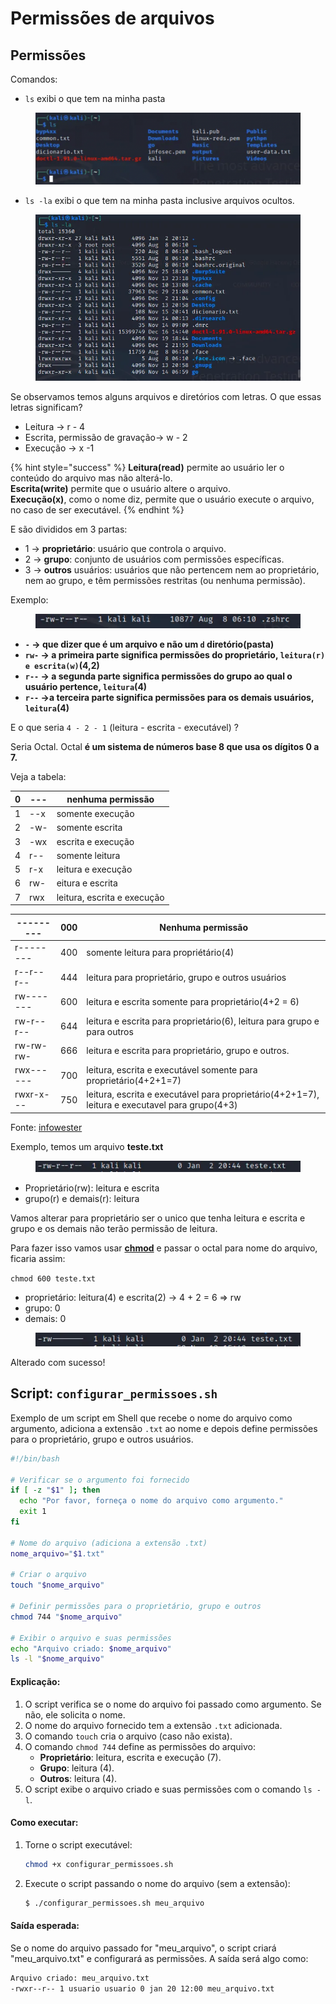 # Permissões de arquivos

## Permissões

Comandos:

* `ls` exibi o que tem na minha pasta

<figure><img src="../../.gitbook/assets/image (1).png" alt=""><figcaption></figcaption></figure>

* `ls -la` exibi o que tem na minha pasta inclusive arquivos ocultos.

<figure><img src="../../.gitbook/assets/image (2).png" alt=""><figcaption></figcaption></figure>

Se observamos temos alguns arquivos e diretórios com letras. O que essas letras significam?

* Leitura → r - 4
* Escrita, permissão de gravação→ w - 2
* Execução → x -1

{% hint style="success" %}
&#x20;**Leitura(read)** permite ao usuário ler o conteúdo do arquivo mas não alterá-lo. \
**Escrita(write)** permite que o usuário altere o arquivo. \
**Execução(x)**, como o nome diz, permite que o usuário execute o arquivo, no caso de ser executável.
{% endhint %}

E são divididos em 3 partas:

* 1 → **proprietário**: usuário que controla o arquivo.
* 2 → **grupo**: conjunto de usuários com permissões específicas.
* 3 → **outros** usuários: usuários que não pertencem nem ao proprietário, nem ao grupo, e têm permissões restritas (ou nenhuma permissão).

Exemplo:

<figure><img src="../../.gitbook/assets/image (3).png" alt=""><figcaption></figcaption></figure>

* **`-` → que dizer que é um arquivo e não um `d` diretório(pasta)**
* **`rw-` → a primeira parte significa permissões do proprietário, `leitura(r) e escrita(w)`(4,2)**
* **`r--` → a segunda parte significa permissões do grupo ao qual o usuário pertence, `leitura`(4)**
* **`r--` →a terceira parte significa permissões para os demais usuários, `leitura`(4)**

E o que seria `4 - 2 - 1` (leitura - escrita - executável) ?

Seria Octal. Octal **é um sistema de números base 8 que usa os dígitos 0 a 7.**

Veja a tabela:

| 0 | --- | nenhuma permissão           |
| - | --- | --------------------------- |
| 1 | --x | somente execução            |
| 2 | -w- | somente escrita             |
| 3 | -wx | escrita e execução          |
| 4 | r-- | somente leitura             |
| 5 | r-x | leitura e execução          |
| 6 | rw- | eitura e escrita            |
| 7 | rwx | leitura, escrita e execução |

| --------- | 000 | Nenhuma permissão                                                                              |
| --------- | --- | ---------------------------------------------------------------------------------------------- |
| r-------- | 400 | somente leitura para propriétário(4)                                                           |
| r--r--r-- | 444 | leitura para proprietário, grupo e outros usuários                                             |
| rw------- | 600 | leitura e escrita somente para proprietário(4+2 = 6)                                           |
| rw-r--r-- | 644 | leitura e escrita para proprietário(6), leitura para grupo e para outros                       |
| rw-rw-rw- | 666 | leitura e escrita para proprietário, grupo e outros.                                           |
| rwx------ | 700 | leitura, escrita e executável somente para proprietário(4+2+1=7)                               |
| rwxr-x--- | 750 | leitura, escrita e executável para proprietário(4+2+1=7), leitura e executavel para grupo(4+3) |

Fonte: [infowester](https://www.infowester.com/linuxpermissoes.php)

Exemplo, temos um arquivo **teste.txt**

<figure><img src="../../.gitbook/assets/image (4).png" alt=""><figcaption></figcaption></figure>

* Proprietário(rw): leitura e escrita&#x20;
* grupo(r) e demais(r): leitura&#x20;

Vamos alterar para proprietário ser o unico que tenha leitura e escrita e grupo e os demais não terão permissão de leitura.

Para fazer isso vamos usar [**chmod**](https://rockcontent.com/br/blog/chmod/) e passar o octal para nome do arquivo, ficaria assim:

`chmod 600 teste.txt`

* proprietário: leitura(4) e escrita(2) → 4 + 2 = 6 ⇒ rw
* grupo: 0
* demais: 0

<figure><img src="../../.gitbook/assets/image (5).png" alt=""><figcaption></figcaption></figure>

Alterado com sucesso!



## Script: `configurar_permissoes.sh`

Exemplo de um script em Shell que recebe o nome do arquivo como argumento, adiciona a extensão `.txt` ao nome e depois define permissões para o proprietário, grupo e outros usuários.

```bash
#!/bin/bash

# Verificar se o argumento foi fornecido
if [ -z "$1" ]; then
  echo "Por favor, forneça o nome do arquivo como argumento."
  exit 1
fi

# Nome do arquivo (adiciona a extensão .txt)
nome_arquivo="$1.txt"

# Criar o arquivo 
touch "$nome_arquivo"

# Definir permissões para o proprietário, grupo e outros
chmod 744 "$nome_arquivo"

# Exibir o arquivo e suas permissões
echo "Arquivo criado: $nome_arquivo"
ls -l "$nome_arquivo"
```

#### Explicação:

1. O script verifica se o nome do arquivo foi passado como argumento. Se não, ele solicita o nome.
2. O nome do arquivo fornecido tem a extensão `.txt` adicionada.
3. O comando `touch` cria o arquivo (caso não exista).
4. O comando `chmod 744` define as permissões do arquivo:
   * **Proprietário**: leitura, escrita e execução (7).
   * **Grupo**: leitura (4).
   * **Outros**: leitura (4).
5. O script exibe o arquivo criado e suas permissões com o comando `ls -l`.

#### Como executar:

1.  Torne o script executável:

    ```bash
    chmod +x configurar_permissoes.sh
    ```
2.  Execute o script passando o nome do arquivo (sem a extensão):

    ```bash
    $ ./configurar_permissoes.sh meu_arquivo
    ```

#### Saída esperada:

Se o nome do arquivo passado for "meu\_arquivo", o script criará "meu\_arquivo.txt" e configurará as permissões. A saída será algo como:

```bash
Arquivo criado: meu_arquivo.txt
-rwxr--r-- 1 usuario usuario 0 jan 20 12:00 meu_arquivo.txt
```



